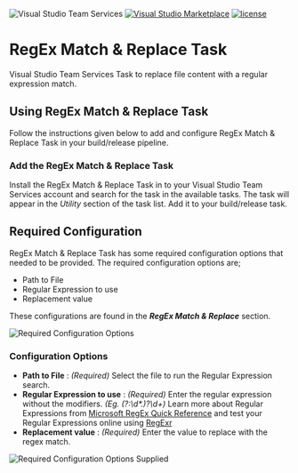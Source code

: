 ![Visual Studio Team Services](https://kasunkodagoda.visualstudio.com/_apis/public/build/definitions/a6819d70-02f9-4711-8ff6-ae44bb52a8d1/32/badge)
[![Visual Studio Marketplace](https://img.shields.io/badge/Visual%20Studio%20Marketplace-install-brightgreen.svg?style=flat-square)](https://marketplace.visualstudio.com/items?itemName=kasunkodagoda.regex-match-replace)
[![license](https://img.shields.io/github/license/mashape/apistatus.svg?style=flat-square)](https://github.com/kasunkv/owasp-zap-vsts-task/blob/master/LICENSE.md)
# RegEx Match & Replace Task
Visual Studio Team Services Task to replace file content with a regular expression match.

## Using RegEx Match & Replace Task

Follow the instructions given below to add and configure RegEx Match & Replace Task in your build/release pipeline.

### Add the RegEx Match & Replace Task
Install the RegEx Match & Replace Task in to your Visual Studio Team Services account and search for the task in the available tasks. The task will appear in the _Utility_ section of the task list. Add it to your build/release task.

## Required Configuration
RegEx Match & Replace Task has some required configuration options that needed to be provided. The required configuration options are;
* Path to File
* Regular Expression to use
* Replacement value

These configurations are found in the _**RegEx Match & Replace**_ section.

![Required Configuration Options](https://raw.githubusercontent.com/kasunkv/regex-match-replace-vsts-task/master/screenshots/screenshot-1.png)

### Configuration Options
* **Path to File** : _(Required)_ Select the file to run the Regular Expression search. 
* **Regular Expression to use** : _(Required)_ Enter the regular expression without the modifiers. _(Eg. (?:\d*\.)?\d+)_ Learn more about Regular Expressions from [Microsoft RegEx Quick Reference](https://docs.microsoft.com/en-us/dotnet/standard/base-types/regular-expression-language-quick-reference) and test your Regular Expressions online using [RegExr](https://regexr.com/)
* **Replacement value** : _(Required)_ Enter the value to replace with the regex match.

![Required Configuration Options Supplied](https://raw.githubusercontent.com/kasunkv/regex-match-replace-vsts-task/master/screenshots/screenshot-2.png)